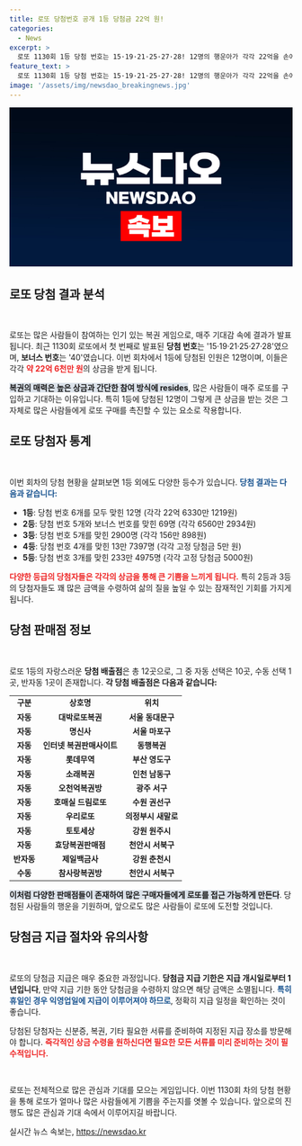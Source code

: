 ```yaml
---
title: 로또 당첨번호 공개 1등 당첨금 22억 원!
categories:
  - News
excerpt: >
  로또 1130회 1등 당첨 번호는 15·19·21·25·27·28! 12명의 행운아가 각각 22억을 손에 쥐며, 2등과 3등도 큰 수익을 거두었다. 과연 다음 주행운은 누구에게?
feature_text: >
  로또 1130회 1등 당첨 번호는 15·19·21·25·27·28! 12명의 행운아가 각각 22억을 손에 쥐며, 2등과 3등도 큰 수익을 거두었다. 과연 다음 주행운은 누구에게?
image: '/assets/img/newsdao_breakingnews.jpg'
---
```


<p><img src="/assets/img/newsdao_breakingnews.jpg" alt="bookingtag 속보" /></p>

<h2 data-ke-size="size26">로또 당첨 결과 분석</h2>

<p data-ke-size="size16">&nbsp;</p>

<p>로또는 많은 사람들이 참여하는 인기 있는 복권 게임으로, 매주 기대감 속에 결과가 발표됩니다. 최근 1130회 로또에서 첫 번째로 발표된 <b>당첨 번호</b>는 '15·19·21·25·27·28'였으며, <b>보너스 번호</b>는 '40'였습니다. 이번 회차에서 1등에 당첨된 인원은 12명이며, 이들은 각각 <b><span style="color: #ee2323;">약 22억 6천만 원</span></b>의 상금을 받게 됩니다. </p>

<p><b><span style="background-color: #21538527;">복권의 매력은 높은 상금과 간단한 참여 방식에 resides</span></b>, 많은 사람들이 매주 로또를 구입하고 기대하는 이유입니다. 특히 1등에 당첨된 12명이 그렇게 큰 상금을 받는 것은 그 자체로 많은 사람들에게 로또 구매를 촉진할 수 있는 요소로 작용합니다.</p>

<h2 data-ke-size="size26">로또 당첨자 통계</h2>

<p data-ke-size="size16">&nbsp;</p>

<p>이번 회차의 당첨 현황을 살펴보면 1등 외에도 다양한 등수가 있습니다. <b><span style="color: #1a5490;">당첨 결과는 다음과 같습니다:</span></b></p>

<ul>
<li><b>1등</b>: 당첨 번호 6개를 모두 맞힌 12명 (각각 22억 6330만 1219원)</li>
<li><b>2등</b>: 당첨 번호 5개와 보너스 번호를 맞힌 69명 (각각 6560만 2934원)</li>
<li><b>3등</b>: 당첨 번호 5개를 맞힌 2900명 (각각 156만 898원)</li>
<li><b>4등</b>: 당첨 번호 4개를 맞힌 13만 7397명 (각각 고정 당첨금 5만 원)</li>
<li><b>5등</b>: 당첨 번호 3개를 맞힌 233만 4975명 (각각 고정 당첨금 5000원)</li>
</ul>

<p><b><span style="color: #ee2323;">다양한 등급의 당첨자들은 각각의 상금을 통해 큰 기쁨을 느끼게 됩니다.</span></b> 특히 2등과 3등의 당첨자들도 꽤 많은 금액을 수령하여 삶의 질을 높일 수 있는 잠재적인 기회를 가지게 됩니다.</p>

<h2 data-ke-size="size26">당첨 판매점 정보</h2>

<p data-ke-size="size16">&nbsp;</p>

<p>로또 1등의 자랑스러운 <b>당첨 배출점</b>은 총 12곳으로, 그 중 자동 선택은 10곳, 수동 선택 1곳, 반자동 1곳이 존재합니다. <b>각 당첨 배출점은 다음과 같습니다:</b></p>

<table>
<tr>
<td style="text-align: center; height: 17px;"><b>구분</b></td>
<td style="text-align: center; height: 17px;"><b>상호명</b></td>
<td style="text-align: center; height: 17px;"><b>위치</b></td>
</tr>
<tr>
<td style="text-align: center; height: 17px;"><b>자동</b></td>
<td style="text-align: center; height: 17px;"><b>대박로또복권</b></td>
<td style="text-align: center; height: 17px;"><b>서울 동대문구</b></td>
</tr>
<tr>
<td style="text-align: center; height: 17px;"><b>자동</b></td>
<td style="text-align: center; height: 17px;"><b>명신사</b></td>
<td style="text-align: center; height: 17px;"><b>서울 마포구</b></td>
</tr>
<tr>
<td style="text-align: center; height: 17px;"><b>자동</b></td>
<td style="text-align: center; height: 17px;"><b>인터넷 복권판매사이트</b></td>
<td style="text-align: center; height: 17px;"><b>동행복권</b></td>
</tr>
<tr>
<td style="text-align: center; height: 17px;"><b>자동</b></td>
<td style="text-align: center; height: 17px;"><b>롯데무역</b></td>
<td style="text-align: center; height: 17px;"><b>부산 영도구</b></td>
</tr>
<tr>
<td style="text-align: center; height: 17px;"><b>자동</b></td>
<td style="text-align: center; height: 17px;"><b>소래복권</b></td>
<td style="text-align: center; height: 17px;"><b>인천 남동구</b></td>
</tr>
<tr>
<td style="text-align: center; height: 17px;"><b>자동</b></td>
<td style="text-align: center; height: 17px;"><b>오천억복권방</b></td>
<td style="text-align: center; height: 17px;"><b>광주 서구</b></td>
</tr>
<tr>
<td style="text-align: center; height: 17px;"><b>자동</b></td>
<td style="text-align: center; height: 17px;"><b>호매실 드림로또</b></td>
<td style="text-align: center; height: 17px;"><b>수원 권선구</b></td>
</tr>
<tr>
<td style="text-align: center; height: 17px;"><b>자동</b></td>
<td style="text-align: center; height: 17px;"><b>우리로또</b></td>
<td style="text-align: center; height: 17px;"><b>의정부시 새말로</b></td>
</tr>
<tr>
<td style="text-align: center; height: 17px;"><b>자동</b></td>
<td style="text-align: center; height: 17px;"><b>토토세상</b></td>
<td style="text-align: center; height: 17px;"><b>강원 원주시</b></td>
</tr>
<tr>
<td style="text-align: center; height: 17px;"><b>자동</b></td>
<td style="text-align: center; height: 17px;"><b>효당복권판매점</b></td>
<td style="text-align: center; height: 17px;"><b>천안시 서북구</b></td>
</tr>
<tr>
<td style="text-align: center; height: 17px;"><b>반자동</b></td>
<td style="text-align: center; height: 17px;"><b>제일백금사</b></td>
<td style="text-align: center; height: 17px;"><b>강원 춘천시</b></td>
</tr>
<tr>
<td style="text-align: center; height: 17px;"><b>수동</b></td>
<td style="text-align: center; height: 17px;"><b>참사랑복권방</b></td>
<td style="text-align: center; height: 17px;"><b>천안시 서북구</b></td>
</tr>
</table>

<p><b><span style="background-color: #21538527;">이처럼 다양한 판매점들이 존재하여 많은 구매자들에게 로또를 접근 가능하게 만든다</span></b>. 당첨된 사람들의 행운을 기원하며, 앞으로도 많은 사람들이 로또에 도전할 것입니다.</p>

<h2 data-ke-size="size26">당첨금 지급 절차와 유의사항</h2>

<p data-ke-size="size16">&nbsp;</p>

<p>로또의 당첨금 지급은 매우 중요한 과정입니다. <b>당첨금 지급 기한은 지급 개시일로부터 1년입니다</b>, 만약 지급 기한 동안 당첨금을 수령하지 않으면 해당 금액은 소멸됩니다. <b><span style="color: #1a5490;">특히 휴일인 경우 익영업일에 지급이 이루어져야 하므로</span></b>, 정확히 지급 일정을 확인하는 것이 좋습니다.</p>

<p>당첨된 당첨자는 신분증, 복권, 기타 필요한 서류를 준비하여 지정된 지급 장소를 방문해야 합니다. <b><span style="color: #ee2323;">즉각적인 상금 수령을 원하신다면 필요한 모든 서류를 미리 준비하는 것이 필수적입니다.</span></b> </p>

<p data-ke-size="size16">&nbsp;</p>

<p>로또는 전체적으로 많은 관심과 기대를 모으는 게임입니다. 이번 1130회 차의 당첨 현황을 통해 로또가 얼마나 많은 사람들에게 기쁨을 주는지를 엿볼 수 있습니다. 앞으로의 진행도 많은 관심과 기대 속에서 이루어지길 바랍니다.</p>
실시간 뉴스 속보는, <a href="https://newsdao.kr" rel="dofollow">https://newsdao.kr</a>


